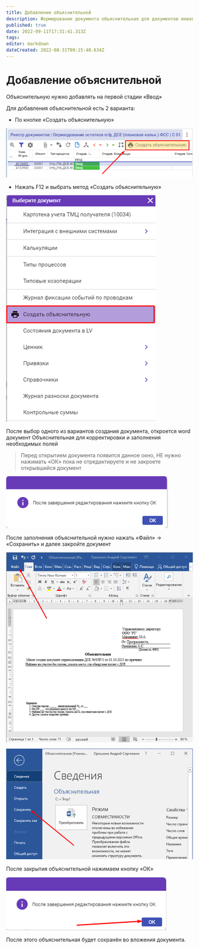 ```yaml
---
title: Добавление объяснительной
description: Формирование документа объяснительная для документов инвентаризации
published: true
date: 2022-09-11T17:31:41.313Z
tags: 
editor: markdown
dateCreated: 2022-08-31T09:15:40.634Z
---
```


# Добавление объяснительной

Объяснительную нужно добавлять на первой стадии «Ввод»

Для добавления объяснительной есть 2 варианта:&#x20;

* &#x20;По кнопке «Создать объяснительную»

![](<../../../../assets/0 (76)1.png>)

* Нажать F12 и выбрать метод «Создать объяснительную»&#x20;

![](<../../../../assets/1 (44)1.png>)

После выбор одного из вариантов создания документа, откроется word документ Объяснительная для корректировки и заполнения необходимых полей

>Перед открытием документа появится данное окно, НЕ нужно нажимать «ОК» пока не отредактируете и не закроете открывшийся документ


![](<../../../../assets/2 (16)1.png>)

После заполнения объяснительной нужно нажать «Файл» -> «Сохранить» и далее закройте документ&#x20;

![](<../../../../assets/3 (36)1.png>)

![](../../../../assets/4c1.png)

После закрытия объяснительной нажимаем кнопку «ОК»&#x20;

![](<../../../../assets/5 (24)1.png>)

После этого объяснительная будет сохранён во вложения документа.&#x20;
